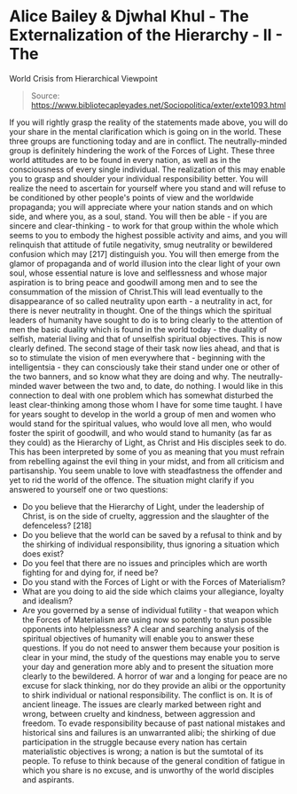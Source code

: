 # Alice Bailey & Djwhal Khul - The Externalization of the Hierarchy - II - The
World Crisis from Hierarchical Viewpoint

> Source: https://www.bibliotecapleyades.net/Sociopolitica/exter/exte1093.html

If you will rightly grasp the reality of the statements made
above, you will do your share in the mental clarification which is going on in the world.
These three groups are functioning today and are in conflict. The
neutrally-minded group is definitely hindering the work of the Forces of Light. These
three world attitudes are to be found in every nation, as well as in the
consciousness of every single individual. The realization of this may enable you to grasp
and shoulder your individual responsibility better. You will realize the need to ascertain
for yourself where you stand and will refuse to be conditioned by other people's points of
view and the worldwide propaganda; you will appreciate where your nation stands and on
which side, and where you, as a soul, stand. You will then be able - if you are sincere
and clear-thinking - to work for that group within the whole which seems to you to embody
the highest possible activity and aims, and you will relinquish that attitude of futile
negativity, smug neutrality or bewildered confusion which may [217] distinguish you. You
will then emerge from the glamor of propaganda and of world illusion into the clear light
of your own soul, whose essential nature is love and selflessness and whose major
aspiration is to bring peace and goodwill among men and to see the consummation of the
mission of Christ.This will lead eventually to the disappearance of so called
neutrality upon earth - a neutrality in act, for there is never neutrality in thought.
One of the things which the spiritual leaders of humanity have sought to do is to bring
clearly to the attention of men the basic duality which is found in the world today - the
duality of selfish, material living and that of unselfish spiritual objectives. This is
now clearly defined. The second stage of their task now lies ahead, and that is so to
stimulate the vision of men everywhere that - beginning with the intelligentsia - they can
consciously take their stand under one or other of the two banners, and so know what they
are doing and why. The neutrally-minded waver between the two and, to date, do nothing.
I would like in this connection to deal with one problem which has somewhat disturbed
the least clear-thinking among those whom I have for some time taught. I have for years
sought to develop in the world a group of men and women who would stand for the spiritual
values, who would love all men, who would foster the spirit of goodwill, and who would
stand to humanity (as far as they could) as the Hierarchy of Light, as Christ and His
disciples seek to do. This has been interpreted by some of you as meaning that you must
refrain from rebelling against the evil thing in your midst, and from all criticism and
partisanship. You seem unable to love with steadfastness the offender and yet to rid the
world of the offence. The situation might clarify if you answered to yourself one or two
questions:
- Do you believe that the Hierarchy of Light, under the leadership of Christ, is on the
side of cruelty, aggression and the slaughter of the defenceless? [218]
- Do you believe that the world can be saved by a refusal to think and by the shirking of
individual responsibility, thus ignoring a situation which does exist?
- Do you feel that there are no issues and principles which are worth fighting for and
dying for, if need be?
- Do you stand with the Forces of Light or with the Forces of Materialism?
- What are you doing to aid the side which claims your allegiance, loyalty and idealism?
- Are you governed by a sense of individual futility - that weapon which the Forces of
Materialism are using now so potently to stun possible opponents into helplessness?
A clear and searching analysis of the spiritual objectives of humanity will enable you
to answer these questions. If you do not need to answer them because your position is
clear in your mind, the study of the questions may enable you to serve your day and
generation more ably and to present the situation more clearly to the bewildered.
A horror of war and a longing for peace are no excuse for slack thinking, nor do they
provide an alibi or the opportunity to shirk individual or national responsibility. The
conflict is on. It is of ancient lineage. The issues are clearly marked between right and
wrong, between cruelty and kindness, between aggression and freedom. To evade
responsibility because of past national mistakes and historical sins and failures is an
unwarranted alibi; the shirking of due participation in the struggle because every nation
has certain materialistic objectives is wrong; a nation is but the sumtotal of its people.
To refuse to think because of the general condition of fatigue in which you share is no
excuse, and is unworthy of the world disciples and aspirants.
